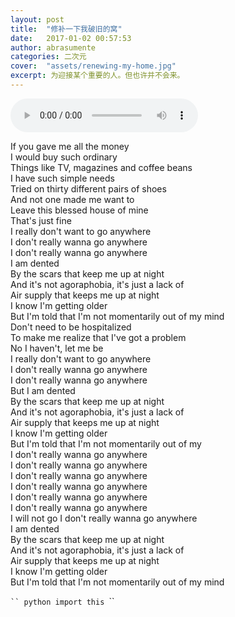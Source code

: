 ```yaml
---
layout: post
title:  "修补一下我破旧的窝"
date:   2017-01-02 00:57:53
author: abrasumente
categories: 二次元
cover:  "assets/renewing-my-home.jpg"
excerpt: 为迎接某个重要的人。但也许并不会来。
---
```


<audio controls src="http://abstatic.qiniudn.com/agoraphobia.mp3" markdown="0"></audio>


If you gave me all the money  
I would buy such ordinary  
Things like TV, magazines and coffee beans  
I have such simple needs  
Tried on thirty different pairs of shoes  
And not one made me want to  
Leave this blessed house of mine  
That's just fine  
I really don't want to go anywhere  
I don't really wanna go anywhere  
I don't really wanna go anywhere  
I am dented  
By the scars that keep me up at night  
And it's not agoraphobia, it's just a lack of  
Air supply that keeps me up at night  
I know I'm getting older  
But I'm told that I'm not momentarily out of my mind  
Don't need to be hospitalized  
To make me realize that I've got a problem  
No I haven't, let me be  
I really don't want to go anywhere  
I don't really wanna go anywhere  
I don't really wanna go anywhere  
But I am dented  
By the scars that keep me up at night  
And it's not agoraphobia, it's just a lack of  
Air supply that keeps me up at night  
I know I'm getting older  
But I'm told that I'm not momentarily out of my  
I don't really wanna go anywhere  
I don't really wanna go anywhere  
I don't really wanna go anywhere  
I don't really wanna go anywhere  
I don't really wanna go anywhere  
I don't really wanna go anywhere  
I will not go I don't really wanna go anywhere  
I am dented  
By the scars that keep me up at night  
And it's not agoraphobia, it's just a lack of  
Air supply that keeps me up at night  
I know I'm getting older  
But I'm told that I'm not momentarily out of my mind  

`​`` python
import this
`​``
